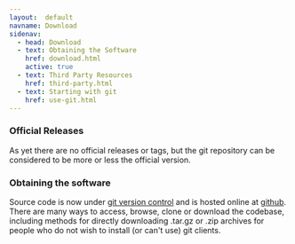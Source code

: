 ```yaml
---
layout:  default
navname: Download
sidenav:
  - head: Download
  - text: Obtaining the Software
    href: download.html
    active: true
  - text: Third Party Resources
    href: third-party.html
  - text: Starting with git
    href: use-git.html
---
```


### Official Releases

As yet there are no official releases or tags, but the git repository can be
considered to be more or less the official version.

### Obtaining the software

Source code is now under [git version control](http://git-scm.org) and is
hosted online at [github](http://github.com). There are many ways to access,
browse, clone or download the codebase, including methods for directly
downloading .tar.gz or .zip archives for people who do not wish to install
(or can't use) git clients.

